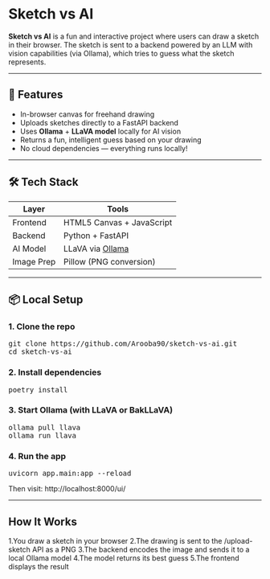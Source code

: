 # Sketch vs AI 


**Sketch vs AI** is a fun and interactive project where users can draw a sketch in their browser. The sketch is sent to a backend powered by an LLM with vision capabilities (via Ollama), which tries to guess what the sketch represents.


---

## 🚀 Features

-  In-browser canvas for freehand drawing
-  Uploads sketches directly to a FastAPI backend
-  Uses **Ollama** + **LLaVA model** locally for AI vision
-  Returns a fun, intelligent guess based on your drawing
-  No cloud dependencies — everything runs locally!

---

## 🛠️ Tech Stack

| Layer      | Tools                     |
|------------|---------------------------|
| Frontend   | HTML5 Canvas + JavaScript |
| Backend    | Python + FastAPI          |
| AI Model   | LLaVA via [Ollama](https://ollama.com/) |
| Image Prep | Pillow (PNG conversion)   |

---

## 📦 Local Setup

### 1. Clone the repo
<pre>
git clone https://github.com/Arooba90/sketch-vs-ai.git
cd sketch-vs-ai
</pre>

### 2. Install dependencies
<pre>
poetry install
</pre>

### 3. Start Ollama (with LLaVA or BakLLaVA)
<pre>
ollama pull llava
ollama run llava
</pre>

### 4. Run the app
<pre>
uvicorn app.main:app --reload
</pre>

Then visit: http://localhost:8000/ui/

---
## How It Works
1.You draw a sketch in your browser
2.The drawing is sent to the /upload-sketch API as a PNG
3.The backend encodes the image and sends it to a local Ollama model
4.The model returns its best guess
5.The frontend displays the result 
